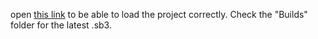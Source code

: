 open [this link](https://cubix-firmware.github.io/SN-Edit/editor.html?fps=60&hqpen&extension=https%3A%2F%2Fcubix-firmware.github.io%2FVarious%2520File%2520Hosting%2FSNConnect%2FnewIndex.js) to be able to load the project correctly. Check the "Builds" folder for the latest .sb3.

